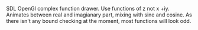 SDL OpenGl complex function drawer. Use functions of z not x +iy. Animates between real and imagianary part, mixing with sine and cosine. As there isn't any bound checking at the moment, most functions will look odd.
